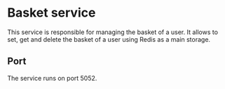 # Basket service

This service is responsible for managing the basket of a user. It allows to set, get and delete the basket of a user using Redis as a main storage.

## Port

The service runs on port 5052.